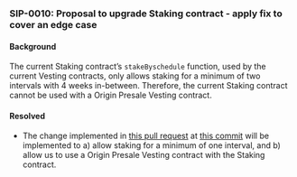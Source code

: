 ### SIP-0010: Proposal to upgrade Staking contract - apply fix to cover an edge case

#### Background
The current Staking contract’s `stakeByschedule` function, used by the current Vesting contracts, only allows staking for a minimum of two intervals with 4 weeks in-between. Therefore, the current Staking contract cannot be used with a Origin Presale Vesting contract.

#### Resolved
- The change implemented in [this pull request](https://github.com/DistributedCollective/Sovryn-smart-contracts/pull/158) at [this commit](https://github.com/DistributedCollective/Sovryn-smart-contracts/pull/158/commits/958e4d86c523468fd239d4dc2b533174154e8af9) will be implemented to a) allow staking for a minimum of one interval, and b) allow us to use a Origin Presale Vesting contract with the Staking contract.
